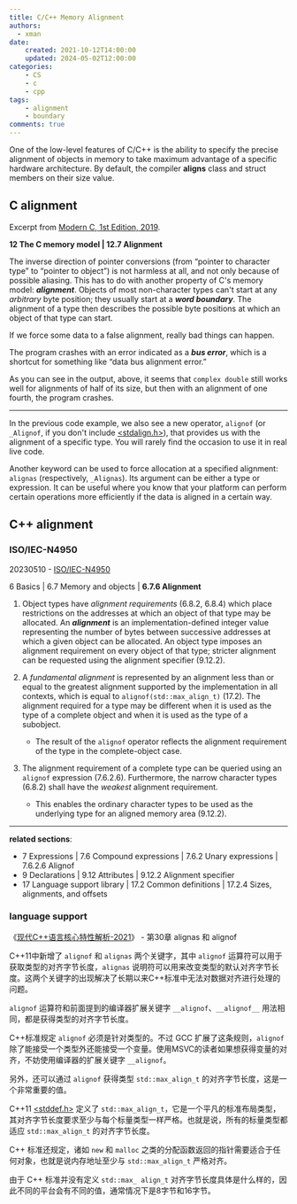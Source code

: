 ```yaml
---
title: C/C++ Memory Alignment
authors:
  - xman
date:
    created: 2021-10-12T14:00:00
    updated: 2024-05-02T12:00:00
categories:
    - CS
    - c
    - cpp
tags:
    - alignment
    - boundary
comments: true
---
```


One of the low-level features of C/C++ is the ability to specify the precise alignment of objects in memory to take maximum advantage of a specific hardware architecture. By default, the compiler **aligns** class and struct members on their size value.

<!-- more -->

## C alignment

Excerpt from [Modern C, 1st Edition, 2019](https://www.amazon.com/Modern-C-Jens-Gustedt-ebook/dp/B0978347Z6/).

**12 The C memory model | 12.7 Alignment**

The inverse direction of pointer conversions (from “pointer to character type” to “pointer to object”) is not harmless at all, and not only because of possible aliasing. This has to do with another property of C's memory model: ***alignment***. Objects of most non-character types can't start at any *arbitrary* byte position; they usually start at a ***word boundary***. The alignment of a type then describes the possible byte positions at which an object of that type can start.

If we force some data to a false alignment, really bad things can happen.

The program crashes with an error indicated as a ***bus error***, which is a shortcut for something like “data bus alignment error.”

As you can see in the output, above, it seems that `complex double` still works well for alignments of half of its size, but then with an alignment of one fourth, the program crashes.

---

In the previous code example, we also see a new operator, `alignof` (or `_Alignof`, if you don't include [<stdalign.h\>](https://en.cppreference.com/w/c/types)), that provides us with the alignment of a specific type. You will rarely find the occasion to use it in real live code.

Another keyword can be used to force allocation at a specified alignment: `alignas` (respectively, `_Alignas`). Its argument can be either a type or expression. It can be useful where you know that your platform can perform certain operations more efficiently if the data is aligned in a certain way.

## C++ alignment

### ISO/IEC-N4950

20230510 - [ISO/IEC-N4950](https://www.open-std.org/jtc1/sc22/wg21/docs/papers/2023/n4950.pdf)

6 Basics | 6.7 Memory and objects | **6.7.6 Alignment**

1. Object types have *alignment requirements* (6.8.2, 6.8.4) which place restrictions on the addresses at which an object of that type may be allocated. An ***alignment*** is an implementation-defined integer value representing the number of bytes between successive addresses at which a given object can be allocated. An object type imposes an alignment requirement on every object of that type; stricter alignment can be requested using the alignment specifier (9.12.2).

2. A *fundamental alignment* is represented by an alignment less than or equal to the greatest alignment supported by the implementation in all contexts, which is equal to `alignof(std::max_align_t)` (17.2). The alignment required for a type may be different when it is used as the type of a complete object and when it is used as the type of a subobject.

    - The result of the `alignof` operator reflects the alignment requirement of the type in the complete-object case.

6. The alignment requirement of a complete type can be queried using an `alignof` expression (7.6.2.6). Furthermore, the narrow character types (6.8.2) shall have the *weakest* alignment requirement.

    - This enables the ordinary character types to be used as the underlying type for an aligned memory area (9.12.2).

---

**related sections**:

- 7 Expressions | 7.6 Compound expressions | 7.6.2 Unary expressions | 7.6.2.6 Alignof
- 9 Declarations | 9.12 Attributes | 9.12.2 Alignment specifier
- 17 Language support library | 17.2 Common definitions | 17.2.4 Sizes, alignments, and offsets

### language support

《[现代C++语言核心特性解析-2021](https://item.jd.com/12942311.html)》 - 第30章 alignas 和 alignof

C++11中新增了 `alignof` 和 `alignas` 两个关键字，其中 `alignof` 运算符可以用于获取类型的对齐字节长度，`alignas` 说明符可以用来改变类型的默认对齐字节长度。这两个关键字的出现解决了长期以来C++标准中无法对数据对齐进行处理的问题。

`alignof` 运算符和前面提到的编译器扩展关键字 `__alignof`、`__alignof__` 用法相同，都是获得类型的对齐字节长度。

C++标准规定 `alignof` 必须是针对类型的。不过 GCC 扩展了这条规则，`alignof` 除了能接受一个类型外还能接受一个变量。使用MSVC的读者如果想获得变量的对齐，不妨使用编译器的扩展关键字 `__alignof`。

另外，还可以通过 `alignof` 获得类型 `std::max_align_t` 的对齐字节长度，这是一个非常重要的值。

C++11 [<stddef.h\>](https://en.cppreference.com/w/c/types) 定义了 `std::max_align_t`，它是一个平凡的标准布局类型，其对齐字节长度要求至少与每个标量类型一样严格。也就是说，所有的标量类型都适应 `std::max_align_t` 的对齐字节长度。

C++ 标准还规定，诸如 `new` 和 `malloc` 之类的分配函数返回的指针需要适合于任何对象，也就是说内存地址至少与 `std::max_align_t` 严格对齐。

由于 C++ 标准并没有定义 `std::max_ align_t` 对齐字节长度具体是什么样的，因此不同的平台会有不同的值，通常情况下是8字节和16字节。
